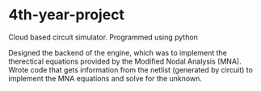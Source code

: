 # 4th-year-project
Cloud based circuit simulator. Programmed using python

Designed the backend of the engine, which was to implement the therectical equations provided by the Modified Nodal Analysis (MNA).
Wrote code that gets information from the netlist (generated by circuit) to implement the MNA equations and solve for the unknown.





